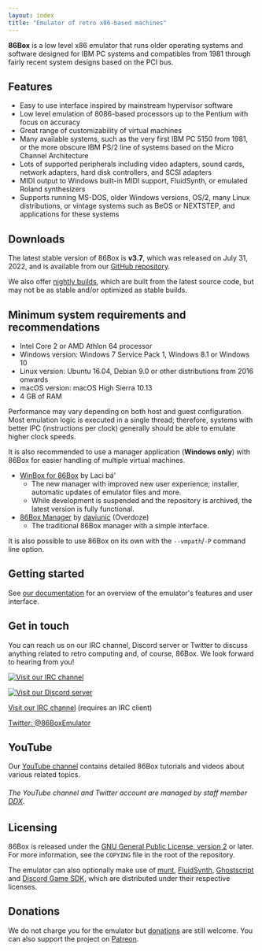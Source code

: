 ```yaml
---
layout: index
title: "Emulator of retro x86-based machines"
---
```


**86Box** is a low level x86 emulator that runs older operating systems and software designed for IBM PC systems and compatibles from 1981 through fairly recent system designs based on the PCI bus.

Features
--------
* Easy to use interface inspired by mainstream hypervisor software
* Low level emulation of 8086-based processors up to the Pentium with focus on accuracy
* Great range of customizability of virtual machines
* Many available systems, such as the very first IBM PC 5150 from 1981, or the more obscure IBM PS/2 line of systems based on the Micro Channel Architecture
* Lots of supported peripherals including video adapters, sound cards, network adapters, hard disk controllers, and SCSI adapters
* MIDI output to Windows built-in MIDI support, FluidSynth, or emulated Roland synthesizers
* Supports running MS-DOS, older Windows versions, OS/2, many Linux distributions, or vintage systems such as BeOS or NEXTSTEP, and applications for these systems

Downloads
---------
The latest stable version of 86Box is **v3.7**, which was released on July 31, 2022, and is available from our [GitHub repository](https://github.com/86Box/86Box/releases/tag/v3.7).

We also offer [nightly builds](https://ci.86box.net/job/86Box), which are built from the latest source code, but may not be as stable and/or optimized as stable builds.

Minimum system requirements and recommendations
-----------------------------------------------
* Intel Core 2 or AMD Athlon 64 processor
* Windows version: Windows 7 Service Pack 1, Windows 8.1 or Windows 10
* Linux version: Ubuntu 16.04, Debian 9.0 or other distributions from 2016 onwards
* macOS version: macOS High Sierra 10.13
* 4 GB of RAM

Performance may vary depending on both host and guest configuration. Most emulation logic is executed in a single thread; therefore, systems with better IPC (instructions per clock) generally should be able to emulate higher clock speeds.

It is also recommended to use a manager application (**Windows only**) with 86Box for easier handling of multiple virtual machines.
* [WinBox for 86Box](https://github.com/86Box/WinBox-for-86Box) by Laci bá'
  * The new manager with improved new user experience; installer, automatic updates of emulator files and more.
  * While development is suspended and the repository is archived, the latest version is fully functional.
* [86Box Manager](https://github.com/86Box/86BoxManager) by [daviunic](https://github.com/daviunic) (Overdoze)
  * The traditional 86Box manager with a simple interface.

It is also possible to use 86Box on its own with the `--vmpath`/`-P` command line option.

Getting started
---------------
See [our documentation](https://86box.readthedocs.io/en/latest/index.html) for an overview of the emulator's features and user interface.

<a name="social" />Get in touch
-------------------------------
You can reach us on our IRC channel, Discord server or Twitter to discuss anything related to retro computing and, of course, 86Box. We look forward to hearing from you!

<div id="socialnew" markdown="block">

[![Visit our IRC channel](https://kiwiirc.com/buttons/irc.ringoflightning.net/86Box.png)](https://kiwiirc.com/client/irc.ringoflightning.net/?nick=website?#86Box)

[![Visit our Discord server](https://discordapp.com/api/guilds/262614059009048590/embed.png)](https://discord.gg/v5fCgFw)

</div><div id="socialold" markdown="block">

[Visit our IRC channel](irc://irc.ringoflightning.net/#86Box) (requires an IRC client)

</div>

[Twitter: @86BoxEmulator](https://twitter.com/86BoxEmulator)

YouTube
-------
Our [YouTube channel](https://youtube.com/c/86Box) contains detailed 86Box tutorials and videos about various related topics.
###### The YouTube channel and Twitter account are managed by staff member [DDX](https://ddxofficial.com).

Licensing
---------
86Box is released under the [GNU General Public License, version 2](https://www.gnu.org/licenses/old-licenses/gpl-2.0.html) or later. For more information, see the `COPYING` file in the root of the repository.

The emulator can also optionally make use of [munt](https://github.com/munt/munt), [FluidSynth](https://www.fluidsynth.org/), [Ghostscript](https://www.ghostscript.com/) and [Discord Game SDK](https://discord.com/developers/docs/game-sdk/sdk-starter-guide), which are distributed under their respective licenses.

Donations
---------
We do not charge you for the emulator but [donations](https://paypal.me/86Box) are still welcome. You can also support the project on [Patreon](https://www.patreon.com/86box).
